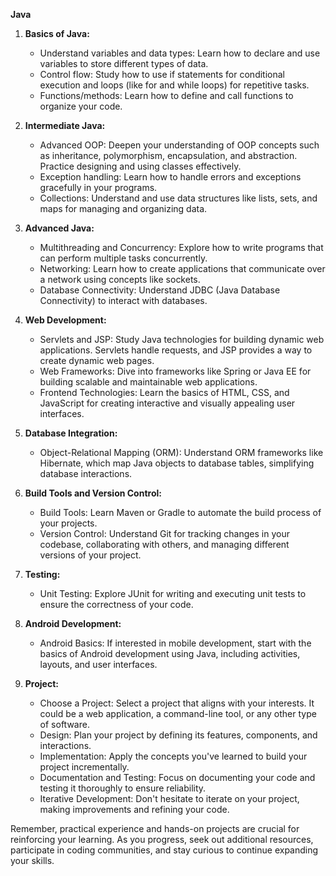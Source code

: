 **Java**

1. **Basics of Java:**
   - Understand variables and data types: Learn how to declare and use variables to store different types of data.
   - Control flow: Study how to use if statements for conditional execution and loops (like for and while loops) for repetitive tasks.
   - Functions/methods: Learn how to define and call functions to organize your code.

2. **Intermediate Java:**
   - Advanced OOP: Deepen your understanding of OOP concepts such as inheritance, polymorphism, encapsulation, and abstraction. Practice designing and using classes effectively.
   - Exception handling: Learn how to handle errors and exceptions gracefully in your programs.
   - Collections: Understand and use data structures like lists, sets, and maps for managing and organizing data.

3. **Advanced Java:**
   - Multithreading and Concurrency: Explore how to write programs that can perform multiple tasks concurrently.
   - Networking: Learn how to create applications that communicate over a network using concepts like sockets.
   - Database Connectivity: Understand JDBC (Java Database Connectivity) to interact with databases.

4. **Web Development:**
   - Servlets and JSP: Study Java technologies for building dynamic web applications. Servlets handle requests, and JSP provides a way to create dynamic web pages.
   - Web Frameworks: Dive into frameworks like Spring or Java EE for building scalable and maintainable web applications.
   - Frontend Technologies: Learn the basics of HTML, CSS, and JavaScript for creating interactive and visually appealing user interfaces.

5. **Database Integration:**
   - Object-Relational Mapping (ORM): Understand ORM frameworks like Hibernate, which map Java objects to database tables, simplifying database interactions.

6. **Build Tools and Version Control:**
   - Build Tools: Learn Maven or Gradle to automate the build process of your projects.
   - Version Control: Understand Git for tracking changes in your codebase, collaborating with others, and managing different versions of your project.

7. **Testing:**
   - Unit Testing: Explore JUnit for writing and executing unit tests to ensure the correctness of your code.

8. **Android Development:**
   - Android Basics: If interested in mobile development, start with the basics of Android development using Java, including activities, layouts, and user interfaces.

9. **Project:**
   - Choose a Project: Select a project that aligns with your interests. It could be a web application, a command-line tool, or any other type of software.
   - Design: Plan your project by defining its features, components, and interactions.
   - Implementation: Apply the concepts you've learned to build your project incrementally.
   - Documentation and Testing: Focus on documenting your code and testing it thoroughly to ensure reliability.
   - Iterative Development: Don't hesitate to iterate on your project, making improvements and refining your code.

Remember, practical experience and hands-on projects are crucial for reinforcing your learning. As you progress, seek out additional resources, participate in coding communities, and stay curious to continue expanding your skills.